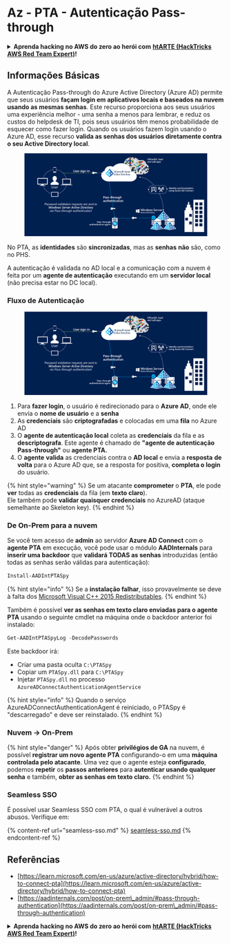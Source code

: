 # Az - PTA - Autenticação Pass-through

<details>

<summary><strong>Aprenda hacking no AWS do zero ao herói com</strong> <a href="https://training.hacktricks.xyz/courses/arte"><strong>htARTE (HackTricks AWS Red Team Expert)</strong></a><strong>!</strong></summary>

Outras formas de apoiar o HackTricks:

* Se você quer ver sua **empresa anunciada no HackTricks** ou **baixar o HackTricks em PDF**, confira os [**PLANOS DE ASSINATURA**](https://github.com/sponsors/carlospolop)!
* Adquira o [**material oficial PEASS & HackTricks**](https://peass.creator-spring.com)
* Descubra [**A Família PEASS**](https://opensea.io/collection/the-peass-family), nossa coleção de [**NFTs**](https://opensea.io/collection/the-peass-family) exclusivos
* **Junte-se ao grupo** 💬 [**Discord**](https://discord.gg/hRep4RUj7f) ou ao grupo [**telegram**](https://t.me/peass) ou **siga-me** no **Twitter** 🐦 [**@carlospolopm**](https://twitter.com/carlospolopm)**.**
* **Compartilhe suas técnicas de hacking enviando PRs para os repositórios github** [**HackTricks**](https://github.com/carlospolop/hacktricks) e [**HackTricks Cloud**](https://github.com/carlospolop/hacktricks-cloud).

</details>

## Informações Básicas

A Autenticação Pass-through do Azure Active Directory (Azure AD) permite que seus usuários **façam login em aplicativos locais e baseados na nuvem usando as mesmas senhas**. Este recurso proporciona aos seus usuários uma experiência melhor - uma senha a menos para lembrar, e reduz os custos do helpdesk de TI, pois seus usuários têm menos probabilidade de esquecer como fazer login. Quando os usuários fazem login usando o Azure AD, esse recurso **valida as senhas dos usuários diretamente contra o seu Active Directory local**.

<figure><img src="../../../../.gitbook/assets/image (8) (1) (1) (1) (1).png" alt=""><figcaption></figcaption></figure>

No PTA, as **identidades** são **sincronizadas**, mas as **senhas** **não** são, como no PHS.

A autenticação é validada no AD local e a comunicação com a nuvem é feita por um **agente de autenticação** executando em um **servidor local** (não precisa estar no DC local).

### Fluxo de Autenticação

<figure><img src="../../../../.gitbook/assets/image (4) (2) (1).png" alt=""><figcaption></figcaption></figure>

1. Para **fazer login**, o usuário é redirecionado para o **Azure AD**, onde ele envia o **nome de usuário** e a **senha**
2. As **credenciais** são **criptografadas** e colocadas em uma **fila** no Azure AD
3. O **agente de autenticação local** coleta as **credenciais** da fila e as **descriptografa**. Este agente é chamado de **"agente de autenticação Pass-through"** ou **agente PTA.**
4. O **agente** **valida** as credenciais contra o **AD local** e envia a **resposta** **de volta** para o Azure AD que, se a resposta for positiva, **completa o login** do usuário.

{% hint style="warning" %}
Se um atacante **comprometer** o **PTA**, ele pode **ver** todas as **credenciais** da fila (em **texto claro**).\
Ele também pode **validar quaisquer credenciais** no AzureAD (ataque semelhante ao Skeleton key).
{% endhint %}

### De On-Prem para a nuvem

Se você tem acesso de **admin** ao servidor **Azure AD Connect** com o **agente PTA** em execução, você pode usar o módulo **AADInternals** para **inserir uma backdoor** que **validará TODAS as senhas** introduzidas (então todas as senhas serão válidas para autenticação):
```powershell
Install-AADIntPTASpy
```
{% hint style="info" %}
Se a **instalação falhar**, isso provavelmente se deve à falta dos [Microsoft Visual C++ 2015 Redistributables](https://download.microsoft.com/download/6/A/A/6AA4EDFF-645B-48C5-81CC-ED5963AEAD48/vc\_redist.x64.exe).
{% endhint %}

Também é possível **ver as senhas em texto claro enviadas para o agente PTA** usando o seguinte cmdlet na máquina onde o backdoor anterior foi instalado:
```powershell
Get-AADIntPTASpyLog -DecodePasswords
```
Este backdoor irá:

* Criar uma pasta oculta `C:\PTASpy`
* Copiar um `PTASpy.dll` para `C:\PTASpy`
* Injetar `PTASpy.dll` no processo `AzureADConnectAuthenticationAgentService`

{% hint style="info" %}
Quando o serviço AzureADConnectAuthenticationAgent é reiniciado, o PTASpy é "descarregado" e deve ser reinstalado.
{% endhint %}

### Nuvem -> On-Prem

{% hint style="danger" %}
Após obter **privilégios de GA** na nuvem, é possível **registrar um novo agente PTA** configurando-o em uma **máquina controlada pelo atacante**. Uma vez que o agente esteja **configurado**, podemos **repetir** os **passos anteriores** para **autenticar usando qualquer senha** e também, **obter as senhas em texto claro.**
{% endhint %}

### Seamless SSO

É possível usar Seamless SSO com PTA, o qual é vulnerável a outros abusos. Verifique em:

{% content-ref url="seamless-sso.md" %}
[seamless-sso.md](seamless-sso.md)
{% endcontent-ref %}

## Referências

* [https://learn.microsoft.com/en-us/azure/active-directory/hybrid/how-to-connect-pta](https://learn.microsoft.com/en-us/azure/active-directory/hybrid/how-to-connect-pta)
* [https://aadinternals.com/post/on-prem\_admin/#pass-through-authentication](https://aadinternals.com/post/on-prem\_admin/#pass-through-authentication)

<details>

<summary><strong>Aprenda hacking no AWS do zero ao herói com</strong> <a href="https://training.hacktricks.xyz/courses/arte"><strong>htARTE (HackTricks AWS Red Team Expert)</strong></a><strong>!</strong></summary>

Outras formas de apoiar o HackTricks:

* Se você quer ver sua **empresa anunciada no HackTricks** ou **baixar o HackTricks em PDF**, confira os [**PLANOS DE ASSINATURA**](https://github.com/sponsors/carlospolop)!
* Adquira o [**material oficial PEASS & HackTricks**](https://peass.creator-spring.com)
* Descubra [**A Família PEASS**](https://opensea.io/collection/the-peass-family), nossa coleção de [**NFTs**](https://opensea.io/collection/the-peass-family) exclusivos
* **Junte-se ao grupo** 💬 [**Discord**](https://discord.gg/hRep4RUj7f) ou ao grupo [**telegram**](https://t.me/peass) ou **siga-me** no **Twitter** 🐦 [**@carlospolopm**](https://twitter.com/carlospolopm)**.**
* **Compartilhe suas técnicas de hacking enviando PRs para os repositórios do GitHub** [**HackTricks**](https://github.com/carlospolop/hacktricks) e [**HackTricks Cloud**](https://github.com/carlospolop/hacktricks-cloud).

</details>
